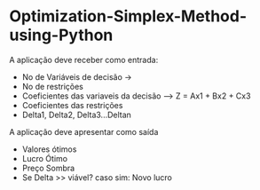 # Optimization-Simplex-Method-using-Python

A aplicação deve receber como entrada:

- No de Variáveis de decisão -> 
- No de restrições
- Coeficientes das variaveis da decisão --> Z = Ax1 + Bx2 + Cx3
- Coeficientes das restrições
- Delta1, Delta2, Delta3...Deltan


A aplicação deve apresentar como saída

- Valores ótimos
- Lucro Ótimo
- Preço Sombra
- Se Delta >> viável? caso sim: Novo lucro
